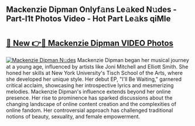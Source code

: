 ## Mackenzie Dipman Onlyf𝚊ns Le𝚊ked N𝚞des - Part-I1t Photos Video - Hot Part Le𝚊ks qiMIe

# <h2><a href="http://ab4029.deff.icu/?id=Mackenzie+Dipman">🔗 New 👉🔴 Mackenzie Dipman VIDEO Photos</a></h2>

[![Mackenzie Dipman N𝚞des](https://i.imgur.com/rIISA9y.gif)](http://ab4029.deff.icu/?id=Mackenzie+Dipman)
Mackenzie Dipman began her musical journey at a young age, influenced by artists like Joni Mitchell and Elliott Smith. She honed her skills at New York University's Tisch School of the Arts, where she developed her unique style. Her debut EP, "I'll Be Waiting," garnered critical acclaim, showcasing her introspective lyrics and mesmerizing melodies. Mackenzie Dipman's influence extends beyond her online presence. Her rise to prominence has sparked discussions about the changing landscape of online content creation and the complexities of online fandom. Her controversial approach has challenged traditional notions of beauty, sexuality, and female empowerment.

